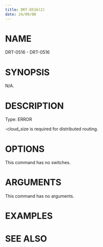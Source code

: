 ```yaml
---
title: DRT-0516(2)
date: 24/09/08
---
```


# NAME

DRT-0516 - DRT-0516

# SYNOPSIS

N/A.

# DESCRIPTION

Type: ERROR

-cloud_size is required for distributed routing.

# OPTIONS

This command has no switches.

# ARGUMENTS

This command has no arguments.

# EXAMPLES

# SEE ALSO

